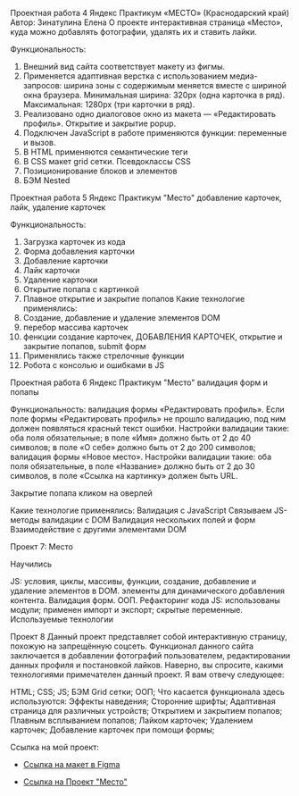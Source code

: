 Проектная работа 4 Яндекс Практикум 
«МЕСТО» (Краснодарский край)
Автор: Зинатулина Елена
О проекте
интерактивная страница «Место», куда можно добавлять фотографии, удалять их и ставить лайки.

Функциональность:
1.	Внешний вид сайта соответствует макету из фигмы.
2.	Применяется адаптивная верстка с использованием медиа-запросов: ширина зоны с содержимым меняется вместе с шириной окна браузера. Минимальная ширина: 320px (одна карточка в ряд). Максимальная: 1280px (три карточки в ряд).
3.	Реализовано одно диалоговое окно из макета — «Редактировать профиль». Открытие и закрытие popup.
4.	Подключен JavaScript в работе применяются функции: переменные и вызов.
5.	В HTML применяются семантические теги
6.	В CSS макет grid сетки. Псевдоклассы CSS
7.	Позиционирование блоков и элементов
8.	БЭМ Nested


Проектная работа 5 Яндекс Практикум
"Место" добавление карточек, лайк, удаление карточек

Функциональность:
1. Загрузка карточек из кода
2. Форма добавления карточки
3. Добавление карточки
4. Лайк карточки
5. Удаление карточки
6. Открытие попапа с картинкой
7. Плавное открытие и закрытие попапов
Какие технологие применялись:
1. Создание, добавление и удаление элементов DOM
2. перебор массива карточек
3. фенкции создание карточек, ДОБАВЛЕНИЯ КАРТОЧЕК, открытие и закрытие попапов, submit форм
4. Применялись также стрелочные функции
5. Робота с консолью и ошибками в JS



Проектная работа 6 Яндекс Практикум
"Место" валидация форм и попапы

Функциональность:
валидация формы «Редактировать профиль».
Если поле формы «Редактировать профиль» не прошло валидацию, под ним должен появляться красный текст ошибки.
Настройки валидации такие:
оба поля обязательные;
в поле «Имя» должно быть от 2 до 40 символов;
в поле «О себе» должно быть от 2 до 200 символов;
валидация формы «Новое место».
Настройки валидации такие:
оба поля обязательные,
в поле «Название» должно быть от 2 до 30 символов,
в поле «Ссылка на картинку» должен быть URL.

Закрытие попапа кликом на оверлей

Какие технологие применялись:
Валидация с JavaScript
Связываем JS-методы валидации с DOM
Валидация нескольких полей и форм
Взаимодействие с другими элементами DOM


Проект 7: Место


Научились

JS: условия, циклы, массивы, функции, создание, добавление и удаление элементов в DOM.
элементы для динамического добавления контента.
Валидация форм.
ООП.
Рефакторинг кода JS: использованы модули; применен импорт и экспорт; скрытые переменные.
Используемые технологии

Проект 8
Данный проект представляет собой интерактивную страницу, похожую на запрещённую соцсеть. Функционал данного сайта заключается в добавлении фотографий пользователем, редактировании данных профиля и постановкой лайков. Наверно, вы спросите, какими технологиями примечателен данный проект. Я вам отвечу следующее:

HTML;
CSS;
JS;
БЭМ
Grid сетки;
ООП; Что касается функционала здесь используются:
Эффекты наведения;
Сторонние шрифты;
Адаптивная страница для различных устройств;
Открытием и закрытием попапов;
Плавным всплыванием попапов;
Лайком карточек;
Удалением карточек;
Добавление карточек при помощи формы;

Ссылка на мой проект:

* [Ссылка на макет в Figma](https://www.figma.com/file/2cn9N9jSkmxD84oJik7xL7/JavaScript.-Sprint-4?node-id=0%3A1)

* [Ссылка на Проект "Место"](https://elena1983-zinatylina.github.io/mesto/)

